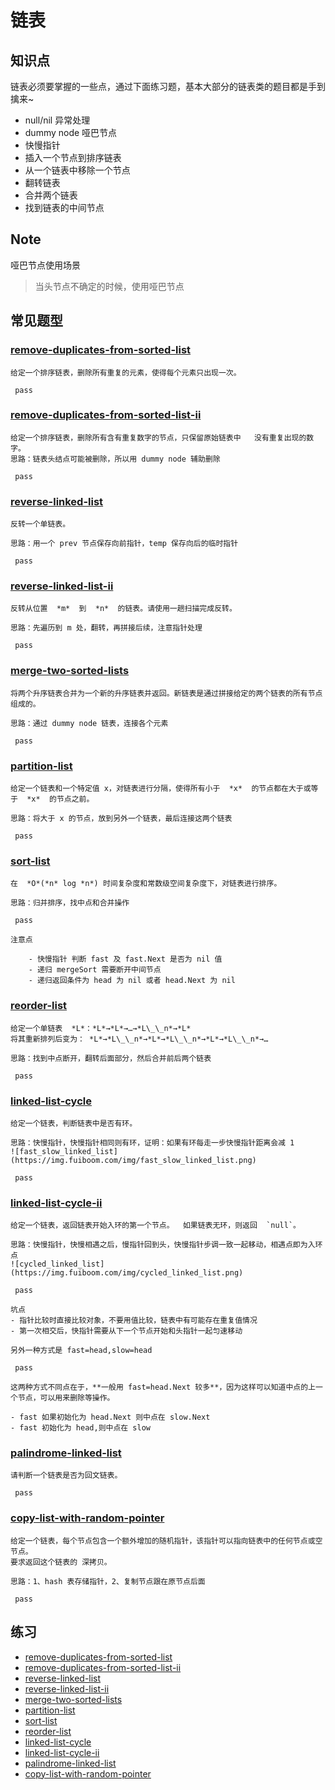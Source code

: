 # 链表

## 知识点
链表必须要掌握的一些点，通过下面练习题，基本大部分的链表类的题目都是手到擒来~
- null/nil 异常处理
- dummy node 哑巴节点
- 快慢指针
- 插入一个节点到排序链表
- 从一个链表中移除一个节点
- 翻转链表
- 合并两个链表
- 找到链表的中间节点

## Note
哑巴节点使用场景
> 当头节点不确定的时候，使用哑巴节点


## 常见题型

### [remove-duplicates-from-sorted-list](https://leetcode-cn.com/problems/remove-duplicates-from-sorted-list/)
    给定一个排序链表，删除所有重复的元素，使得每个元素只出现一次。

   ```
    pass
   ```
### [remove-duplicates-from-sorted-list-ii](https://leetcode-cn.com/problems/remove-duplicates-from-sorted-list-ii/)
    给定一个排序链表，删除所有含有重复数字的节点，只保留原始链表中   没有重复出现的数字。
    思路：链表头结点可能被删除，所以用 dummy node 辅助删除

   ```
    pass
   ```


### [reverse-linked-list](https://leetcode-cn.com/problems/reverse-linked-list/)
    反转一个单链表。

    思路：用一个 prev 节点保存向前指针，temp 保存向后的临时指针

   ```
    pass
   ```


### [reverse-linked-list-ii](https://leetcode-cn.com/problems/reverse-linked-list-ii/)
    反转从位置  *m*  到  *n*  的链表。请使用一趟扫描完成反转。

    思路：先遍历到 m 处，翻转，再拼接后续，注意指针处理

   ```
    pass
   ```


### [merge-two-sorted-lists](https://leetcode-cn.com/problems/merge-two-sorted-lists/)
    将两个升序链表合并为一个新的升序链表并返回。新链表是通过拼接给定的两个链表的所有节点组成的。

    思路：通过 dummy node 链表，连接各个元素
   ```
    pass
   ```



### [partition-list](https://leetcode-cn.com/problems/partition-list/)
    给定一个链表和一个特定值 x，对链表进行分隔，使得所有小于  *x*  的节点都在大于或等于  *x*  的节点之前。

    思路：将大于 x 的节点，放到另外一个链表，最后连接这两个链表

   ```
    pass
   ```


### [sort-list](https://leetcode-cn.com/problems/sort-list/)

    在  *O*(*n* log *n*) 时间复杂度和常数级空间复杂度下，对链表进行排序。

    思路：归并排序，找中点和合并操作

   ```
    pass
   ```


    注意点

        - 快慢指针 判断 fast 及 fast.Next 是否为 nil 值
        - 递归 mergeSort 需要断开中间节点
        - 递归返回条件为 head 为 nil 或者 head.Next 为 nil

### [reorder-list](https://leetcode-cn.com/problems/reorder-list/)
    给定一个单链表  *L*：*L*→*L*→…→*L\_\_n*→*L*
    将其重新排列后变为： *L*→*L\_\_n*→*L*→*L\_\_n*→*L*→*L\_\_n*→…

    思路：找到中点断开，翻转后面部分，然后合并前后两个链表


   ```
    pass
   ```

### [linked-list-cycle](https://leetcode-cn.com/problems/linked-list-cycle/)

    给定一个链表，判断链表中是否有环。

    思路：快慢指针，快慢指针相同则有环，证明：如果有环每走一步快慢指针距离会减 1
    ![fast_slow_linked_list](https://img.fuiboom.com/img/fast_slow_linked_list.png)


   ```
    pass
   ```

### [linked-list-cycle-ii](https://leetcode-cn.com/problems/linked-list-cycle-ii/)

    给定一个链表，返回链表开始入环的第一个节点。  如果链表无环，则返回  `null`。

    思路：快慢指针，快慢相遇之后，慢指针回到头，快慢指针步调一致一起移动，相遇点即为入环点
    ![cycled_linked_list](https://img.fuiboom.com/img/cycled_linked_list.png)


   ```
    pass
   ```

    坑点
    - 指针比较时直接比较对象，不要用值比较，链表中有可能存在重复值情况
    - 第一次相交后，快指针需要从下一个节点开始和头指针一起匀速移动

    另外一种方式是 fast=head,slow=head


   ```
    pass
   ```

    这两种方式不同点在于，**一般用 fast=head.Next 较多**，因为这样可以知道中点的上一个节点，可以用来删除等操作。

    - fast 如果初始化为 head.Next 则中点在 slow.Next
    - fast 初始化为 head,则中点在 slow

### [palindrome-linked-list](https://leetcode-cn.com/problems/palindrome-linked-list/)
    请判断一个链表是否为回文链表。
   ```
    pass
   ```

### [copy-list-with-random-pointer](https://leetcode-cn.com/problems/copy-list-with-random-pointer/)

    给定一个链表，每个节点包含一个额外增加的随机指针，该指针可以指向链表中的任何节点或空节点。
    要求返回这个链表的 深拷贝。

    思路：1、hash 表存储指针，2、复制节点跟在原节点后面

   ```
    pass
   ```



## 练习
- [remove-duplicates-from-sorted-list](https://leetcode-cn.com/problems/remove-duplicates-from-sorted-list/)
- [remove-duplicates-from-sorted-list-ii](https://leetcode-cn.com/problems/remove-duplicates-from-sorted-list-ii/)
- [reverse-linked-list](https://leetcode-cn.com/problems/reverse-linked-list/)
- [reverse-linked-list-ii](https://leetcode-cn.com/problems/reverse-linked-list-ii/)
- [merge-two-sorted-lists](https://leetcode-cn.com/problems/merge-two-sorted-lists/)
- [partition-list](https://leetcode-cn.com/problems/partition-list/)
- [sort-list](https://leetcode-cn.com/problems/sort-list/)
- [reorder-list](https://leetcode-cn.com/problems/reorder-list/)
- [linked-list-cycle](https://leetcode-cn.com/problems/linked-list-cycle/)
- [linked-list-cycle-ii](https://leetcode-cn.com/problems/linked-list-cycle-ii/)
- [palindrome-linked-list](https://leetcode-cn.com/problems/palindrome-linked-list/)
- [copy-list-with-random-pointer](https://leetcode-cn.com/problems/copy-list-with-random-pointer/)
